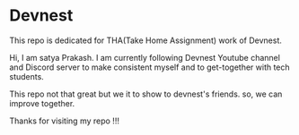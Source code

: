 # Devnest
This repo is dedicated for THA(Take Home Assignment) work of Devnest.


Hi, I am satya Prakash. I am currently following Devnest Youtube channel and Discord server to make consistent myself and to get-together with tech students.

This repo  not that great but we it to show to devnest's friends. so, we can improve together.

Thanks for visiting my repo !!!

